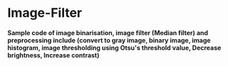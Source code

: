 # Image-Filter

#### Sample code of image binarisation, image filter (Median filter) and preprocessing include (convert to gray image, binary image, image histogram, image thresholding using Otsu's threshold value, Decrease brightness, Increase contrast)
